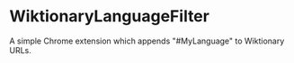 # WiktionaryLanguageFilter
A simple Chrome extension which appends "#MyLanguage" to Wiktionary URLs.
